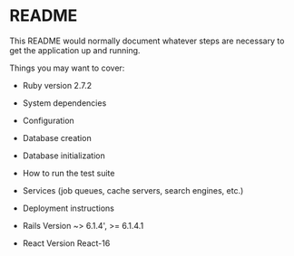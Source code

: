 # README

This README would normally document whatever steps are necessary to get the
application up and running.

Things you may want to cover:

- Ruby version 2.7.2

- System dependencies

- Configuration

- Database creation

- Database initialization

- How to run the test suite

- Services (job queues, cache servers, search engines, etc.)

- Deployment instructions

- Rails Version ~> 6.1.4', >= 6.1.4.1

- React Version React-16
